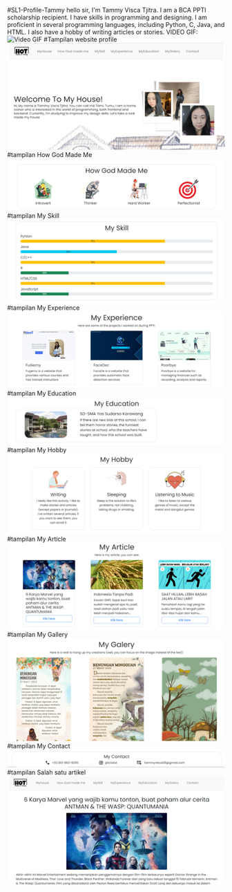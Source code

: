 #SL1-Profile-Tammy
hello sir, I'm Tammy Visca Tjitra. I am a BCA PPTI scholarship recipient. I have skills in programming and designing. I am proficient in several programming languages, including Python, C, Java, and HTML. I also have a hobby of writing articles or stories.
VIDEO GIF: 
![Video GIF](https://github.com/tctatxt/SL1-Profile-Tammy/blob/7d6050ddff6ab8b13cb9466f52c5b2121e7f73aa/public/House%20of%20Tammy_GIF.gif)
#Tampilan website profile
![Gambar](https://github.com/tctatxt/SL1-Profile-Tammy/blob/33ff04faaa91c37773d90f83367e1b35f713a0b2/tampilan%20profile.png)
#tampilan How God Made Me
![Gambar](https://github.com/tctatxt/SL1-Profile-Tammy/blob/d2f5eee54bc01b0995910eeca39c62a465850797/how.png)
#tampilan My Skill
![Gambar](https://github.com/tctatxt/SL1-Profile-Tammy/blob/d2f5eee54bc01b0995910eeca39c62a465850797/myskill.png)
#tampilan My Experience
![Gambar](https://github.com/tctatxt/SL1-Profile-Tammy/blob/d2f5eee54bc01b0995910eeca39c62a465850797/myex.png)
#tampilan My Education
![Gambar](https://github.com/tctatxt/SL1-Profile-Tammy/blob/d2f5eee54bc01b0995910eeca39c62a465850797/myedu.png)
#tampilan My Hobby
![Gambar](https://github.com/tctatxt/SL1-Profile-Tammy/blob/d2f5eee54bc01b0995910eeca39c62a465850797/myhob.png)
#tampilan My Article
![Gambar](https://github.com/tctatxt/SL1-Profile-Tammy/blob/d2f5eee54bc01b0995910eeca39c62a465850797/myart.png)
#tampilan My Gallery
![Gambar](https://github.com/tctatxt/SL1-Profile-Tammy/blob/d2f5eee54bc01b0995910eeca39c62a465850797/mygal.png)
#tampilan My Contact
![Gambar](https://github.com/tctatxt/SL1-Profile-Tammy/blob/d2f5eee54bc01b0995910eeca39c62a465850797/mycontact.png)
#tampilan Salah satu artikel
![Gambar](https://github.com/tctatxt/SL1-Profile-Tammy/blob/d2f5eee54bc01b0995910eeca39c62a465850797/myoneartikel.png)
